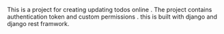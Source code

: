 This is a project for creating updating todos online . The project contains authentication token and custom permissions . this is built with django and django rest framwork.
